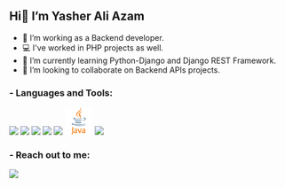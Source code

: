 
## Hi👋 I’m Yasher Ali Azam 
- 👀 I’m working as a Backend developer.
- 💻 I've worked in PHP projects as well.
- 🌱 I’m currently learning Python-Django and Django REST Framework.
- 💞️ I’m looking to collaborate on Backend APIs projects.

### - Languages and Tools:
<span><img style="display:inline" src="https://img.icons8.com/color/50/000000/html-5.png"/></span>
<img style="display:inline" src="https://img.icons8.com/color/50/000000/css3.png"/>
<img style="display:inline" src="https://img.icons8.com/color/50/000000/php.png"/>
<img style="display:inline" src="https://img.icons8.com/color/50/000000/python.png"/>
<img style="display:inline" src="https://img.icons8.com/color/50/000000/djangorestframework.png"/>
<img src="https://raw.githubusercontent.com/github/explore/5b3600551e122a3277c2c5368af2ad5725ffa9a1/topics/java/java.png" width="50" height="50" alt="java logo">
<img src="https://img.icons8.com/color/48/000000/git.png"/>

### - Reach out to me:
<a href="https://www.linkedin.com/in/yasher-ali-azam-9804421a9/" target="_blank"><img src="https://img.icons8.com/color/48/000000/linkedin.png"/></a>
